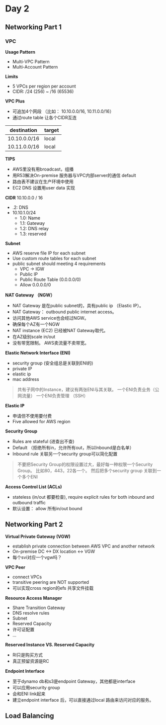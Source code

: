 # Day 2
## Networking Part 1
### VPC
**Usage Pattern**
- Multi-VPC Pattern
- Multi-Account Pattern

**Limits**
- 5 VPCs per region per account
- CIDR: /24 (256) ~ /16 (65536)

**VPC Plus**
- 可追加4个网段 （比如： 10.10.0.0/16, 10.11.0.0/16）
- 通过route table  让各个CIDR互连

| destination | target |
|--|--|
| 10.10.0.0/16 | local |
| 10.11.0.0/16 | local |


**TIPS**
 - AWS里没有用broadcast，组播 
 - 用R53解决On-premise 服务器与VPC内部server的通信 default
 - 路由表不建议在生产环境中使用
 - EC2 DNS 设置用user data 实现

**CIDR**
10.10.0.0 / 16
- .2: DNS
- 10.10.1.0/24
	- 1.0: Name
	- 1.1: Gateway
	- 1.2: DNS relay
	- 1.3: reserved

**Subnet**
- AWS reserve file IP for each subnet
- Use custom route tables for each subnet
- public subnet should meeting 4 requirements
	- VPC -> IGW
	- Public IP
	- Public Route Table (0.0.0.0/0)
	- Allow 0.0.0.0/0

**NAT Gateway （NGW）**
- NAT Gateway 是在public subnet的，具有public ip （Elastic IP）。
- NAT Gateway： outbound public internet access。
- 访问其他AWS service也会经过NGW。
- 确保每个AZ有一个NGW
- NAT instance (EC2) 已经被NAT Gateway取代。 
- 在AZ级别scale in/out
- 没有带宽限制。 AWS卖流量不卖带宽。

**Elastic Network Interface (ENI)**
- security group (安全组总是关联到ENI的)
- private IP
- elastic ip 
- mac address

> 共有子网中的Instance，建议有两张ENI与其关联。 
> 一个ENI负责业务（公网流量）
> 一个ENI负责管理 （SSH）

**Elastic IP**
- 申请但不使用要付费
- Five allowed for AWS region

**Security Group**
- Rules are stateful (进查出不查)
- Default （拒绝所有in，允许所有out，所以Inbound是白名单）
- Inbound rule 关联另一个security group可以简化配置
> 不要把Security Group的权限设置过大，最好每一种权限一个Security Group。
> 比如80，443，22各一个。
> 然后把多个security group 关联到一个多个ENI

**Access Control List (ACLs)**
- stateless (in/out 都要检查), require explicit rules for both inbound and outbound traffic
- 默认设置： allow 所有in/out bound

## Networking Part 2
**Virtual Private Gateway (VGW)**
- establish private connection between AWS VPC and another network
- On-premise DC <-> DX location <-> VGW
- 每个svi对应一个vgw吗？

**VPC Peer**
- connect VPCs
- transitive peering are NOT supported
- 可以实现cross region的efs 共享文件挂载

**Resource Access Manager**
- Share Transition Gateway
- DNS resolve rules
- Subnet
- Reserved Capacity
- 许可证配置
- ...

**Reserved Instance VS. Reserved Capacity**
- RI只是购买方式
- 真正预留资源是RC

**Endpoint Interface**
- 至于dynamo db和s3是endpoint Gateway，其他都是interface
- 可以应用security group
- 会和ENI link起来
- 建立endpoint interface 后，可以直接通过local 路由来访问对应的服务。

## Load Balancing

<!--stackedit_data:
eyJoaXN0b3J5IjpbLTE4Mjg5MTgwNjQsMTU0OTQzNTczMSwtMT
MyNTgzNTcwOSwtMTc3NDkzMjMyOCwxMjY4NTk3NzU4LC0xMTA4
NTEwOTksODgwMjEyNTIxLDQwNTA2MDQxMiwtMjkyNDE2OTE2LC
03ODg1MjkxOSwxNjAxMzU5MjA4LDUzOTU5MjE3NywxMjM3OTE5
NjExLDE1MDM3ODQ3NzYsLTI3Mzk2NTgxMywtMTA2MDIzMjM3MS
wxNjY4MTYxMDUzLDgxMTAzODU5OCwtMTE3NTE3NDE0OSwtMjEy
MDI0Mzk1XX0=
-->